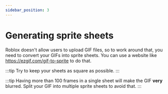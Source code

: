```yaml
---
sidebar_position: 3
---
```


# Generating sprite sheets

Roblox doesn't allow users to upload GIF files, so to work around that, you need to convert your GIFs into sprite sheets. You can use a website like https://ezgif.com/gif-to-sprite to do that.

:::tip
Try to keep your sheets as square as possible.
:::

:::tip
Having more than 100 frames in a single sheet will make the GIF **very** blurred. Split your GIF into multiple sprite sheets to avoid that.
:::
